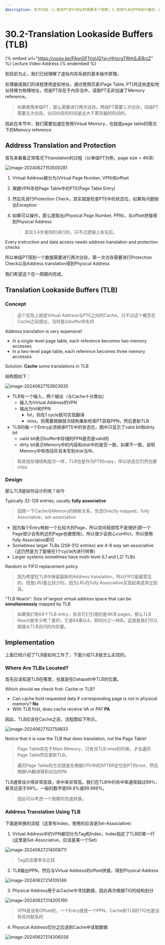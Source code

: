 ```yaml
---
description: 本节内容：1.使用PT进行地址转换要多个周期；2.使用TLB对PPN进行缓存，在一个周期内实现转换；3.TLB在Datapath中的位置即读取数据的流程；
---
```


# 30.2-Translation Lookaside Buffers (TLB)

{% embed url="https://youtu.be/FAonDF1VgUQ?si=HHzcgTRhhSJEBrzZ" %}
Lecture Video Address
{% endembed %}

到目前为止，我们已经理解了虚拟内存系统的基本操作原理。

处理器或我们的进程使用虚拟地址，通过使用页表(Page Table, PT)将这些虚拟地址转换为物理地址，但是PT存在于内存当中，读取PT无非加速了Memory reference。

> 如果使用单级PT，那么需要进行两次访存。两级PT需要三次访存，四级PT需要五次访存。访问内存的时间是远大于寄存器的时间的。

因此在本节中，我们需要加速在使用Virtual Memory，也就是page table的情况下的Memory reference

## Address Translation and Protection

首先来看看正常情况下translation的过程（以单级PT为例，page size = 4KiB）

![image-20240627153500281](.image/image-20240627153500281.png)

1. Virtual Address被分为(Virtual Page Number, VPN)和offset

2. 根据VPN寻找Page Table中的PTE(Page Table Entry)

3. 然后先进行Protection Check，其实就是检查PTE中的状态位，如果有问题抛出Exception

4. 如果可以操作，那么提取出(Physical Page Number, PPN)，与offset拼接得到Physical Address

    > 其实3,4步是同时进行的，只不过逻辑上有先后。

Every instruction and data access needs address translation and protection checks

所以单级PT得到一个数据需要进行两次访存，第一次访存需要进行Protection Check以及Address translation得到Physical Address

我们希望这个在一周期内完成。

## Translation Lookaside Buffers (TLB)

### Concept

> 这个实际上就是Virtual Address与PTE之间的Cache，只不过这个概念在Cache之前提出，当时是以buffer命名的

Address translation is very expensive!

- In a single-level page table, each reference becomes two memory accesses
- In a two-level page table, each reference becomes three memory accesses

Solution: **Cache** some translations in TLB

结构图如下：

![image-20240627153603935](.image/image-20240627153603935.png)

- TLB有一个输入，两个输出（与Cache十分类似）
    - 输入为Virtual Address的VPN
    - 输出为hit和PPN
        - hit，则在1 cycle就可实现翻译
        - miss，则需要根据层次结构重新检索PT获取PPN，然后更新TLB
- TLB的每一个Entry必须继承PTE中的状态位，图中只显示了valid bit和dirty bit
    - valid bit表示buffer中存储的PPN是否是valid的
    - dirty bit表示Memory中的内容和disk中的是否一致，如果不一致，说明Memory中有改动并且未写到disk当中。

> 和其他存储结构层次一样，TLB也是作为PT的copy，所以状态位仍然也要copy

### Design

那么TLB是如何设计的呢？如今

Typically 32-128 entries, usually **fully associative**

> 回顾一下Cache与Memory的映射关系，包含Directly mapped，fully Associative，set-associative

- 因为每个Entry映射一个比较大的Page，所以空间局部性不是很好(即一个Page很少会有附近的Page也被使用)，所以很少会担心conflict，所以使用fully Associative即可
- Sometimes larger TLBs (256-512 entries) are 4-8 way set-associative（这仍然是为了能够在1个cycle内进行转换）
- Larger systems sometimes have multi-level (L1 and L2) TLBs

Random or FIFO replacement policy

> 因为希望在TLB中保留最新的Address translation，所以FIFO是最常见的，但是LRU是比较少的，因为LRU在fully Associative实现起来成本比较高。

"TLB Reach": Size of largest virtual address space that can be **simultaneously** mapped by TLB

> 如果我们有64个TLB entry，并且它们引用的是4KiB pages，那么TLB Reach是多少呢？是的，它是64乘以4，即四分之一MiB。这就是我们可以直接从TLB访问的内存量。

## Implementation

上面已经介绍了TLB是如何工作了，下面介绍TLB是怎么实现的。

### Where Are TLBs Located?

首先应该知道TLB在哪里，也就是在Datapath中TLB的位置。

Which should we check first: Cache or TLB?

- Can cache hold requested data if corresponding page is not in physical memory? **No**
- With TLB first, does cache receive VA or PA? **PA**

因此，TLB应该在Cache之前，流程图如下所示。

![image-20240627153756833](.image/image-20240627153756833.png)

Notice that it is now the TLB that does translation, not the Page Table!

> Page Table存在于Main Memory，只有当TLB miss的时候，才会遍历Page Table然后更新TLB。
>
> 遍历Page Table的方式就是先根据CPU中的SPTBR定位到PT的root，然后根据VA翻译得到对应的PA

TLB通常设计得非常高效，命中率非常高。我们在TLB中的命中率通常超过99%，甚至远高于99%。一般的数字是99.9%或99.999%。

> 因此可以考虑一个周期内完成转换。

### Address Translation Using TLB

下面是转换的流程（这里有Index，使用的应该是Set-Associative）

1. Virtual Address中的VPN被切分为Tag和Index，Index指定了TLB的某一行(这里是Set-Associative，应该是某一个Set)

![image-20240627214008711](.image/image-20240627214008711.png)

> Tag应该要参与比较

2. TLB输出PPN，然后与Virtual Address的offset拼接，得到Physical Address

![image-20240627214105146](.image/image-20240627214105146.png)

3. Physical Address用于从Cache中寻找数据，因此再次根据TIO的结构划分

![image-20240627214205190](.image/image-20240627214205190.png)

> VPN是没有Offset的，一个Entry就是一个PPN，Cache和TLB的TIO也是没有任何联系的

4. Physical Address切分之后送到Cache中读取数据

![image-20240627214306038](.image/image-20240627214306038.png)
